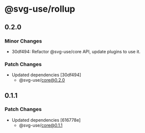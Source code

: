 # @svg-use/rollup

## 0.2.0

### Minor Changes

- 30df494: Refactor @svg-use/core API, update plugins to use it.

### Patch Changes

- Updated dependencies [30df494]
  - @svg-use/core@0.2.0

## 0.1.1

### Patch Changes

- Updated dependencies [616778e]
  - @svg-use/core@0.1.1
